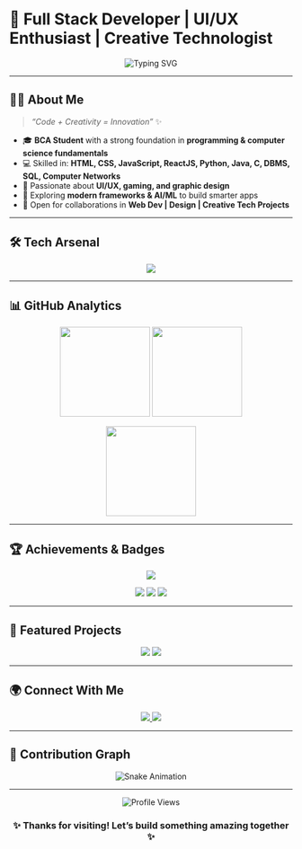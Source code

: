 # 🚀 Full Stack Developer | UI/UX Enthusiast | Creative Technologist

<p align="center">
  <img src="https://readme-typing-svg.demolab.com?font=Fira+Code&weight=600&size=22&pause=1000&color=00C7FF&center=true&vCenter=true&width=700&lines=Hi+there!+I'm+Kaif+👋;BCA+Student+%7C+Full+Stack+Learner;UI/UX+Design+%7C+Gaming+%7C+Graphic+Design;Always+Learning+%26+Building+🚀" alt="Typing SVG" />
</p>

---

## 👨‍💻 About Me

> _“Code + Creativity = Innovation”_ ✨

- 🎓 **BCA Student** with a strong foundation in **programming & computer science fundamentals**
- 💻 Skilled in: **HTML, CSS, JavaScript, ReactJS, Python, Java, C, DBMS, SQL, Computer Networks**
- 🎨 Passionate about **UI/UX, gaming, and graphic design**
- 🚀 Exploring **modern frameworks & AI/ML** to build smarter apps
- 🤝 Open for collaborations in **Web Dev | Design | Creative Tech Projects**

---

## 🛠️ Tech Arsenal

<p align="center">
  <img src="https://skillicons.dev/icons?i=html,css,js,react,python,java,c,git,github,mysql,sqlite,figma,photoshop,illustrator,canva,vscode,postman" />
</p>

---

## 📊 GitHub Analytics

<p align="center">
  <img src="https://github-readme-stats.vercel.app/api?username=kaif10op&show_icons=true&theme=radical&hide_border=true" height="160px"/>
  <img src="https://streak-stats.demolab.com?user=kaif10op&theme=radical&hide_border=true" height="160px"/>
</p>

<p align="center">
  <img src="https://github-readme-stats.vercel.app/api/top-langs/?username=kaif10op&layout=compact&theme=radical&hide_border=true" height="160px"/>
</p>

---

## 🏆 Achievements & Badges

<p align="center">
  <img src="https://github-profile-trophy.vercel.app/?username=kaif10op&theme=radical&no-frame=true&margin-w=10&row=1&column=7" />
</p>

<p align="center">
  <img src="https://img.shields.io/badge/Open%20Source-Contributor-blue?style=for-the-badge&logo=github"/>  
  <img src="https://img.shields.io/badge/UI%2FUX-Designer-orange?style=for-the-badge&logo=adobeillustrator"/>  
  <img src="https://img.shields.io/badge/Gamer-🎮-purple?style=for-the-badge"/>  
</p>

---

## 📌 Featured Projects

<p align="center">
  <a href="https://github.com/kaif10op?tab=repositories"><img src="https://github-readme-stats.vercel.app/api/pin/?username=kaif10op&repo=Your-Repo-Name&theme=radical&hide_border=true" /></a>
  <a href="https://github.com/kaif10op?tab=repositories"><img src="https://github-readme-stats.vercel.app/api/pin/?username=kaif10op&repo=Another-Repo&theme=radical&hide_border=true" /></a>
</p>

---

## 🌍 Connect With Me

<p align="center">
  <a href="https://www.linkedin.com/in/nauman-kaif-6a46b433b/" target="_blank">
    <img src="https://img.shields.io/badge/LinkedIn-0077B5.svg?style=for-the-badge&logo=linkedin&logoColor=white"/>
  </a>
  <a href="mailto:mkaif6549@gmail.com">
    <img src="https://img.shields.io/badge/Gmail-D14836.svg?style=for-the-badge&logo=gmail&logoColor=white"/>
  </a>
</p>

---

## 🐍 Contribution Graph

<p align="center">
  <img src="https://raw.githubusercontent.com/kaif10op/kaif10op/output/github-contribution-grid-snake.svg" alt="Snake Animation"/>
</p>

---

<p align="center">
  <img src="https://komarev.com/ghpvc/?username=kaif10op&style=for-the-badge&color=blue" alt="Profile Views"/>
</p>

<h3 align="center">✨ Thanks for visiting! Let’s build something amazing together ✨</h3>
